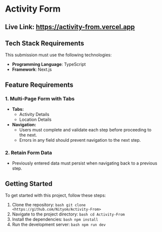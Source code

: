 # Activity Form

## Live Link: https://activity-from.vercel.app

## Tech Stack Requirements

This submission must use the following technologies:

- **Programming Language**: TypeScript
- **Framework**: Next.js


## Feature Requirements

### 1. Multi-Page Form with Tabs

- **Tabs:**
    - Activity Details
    - Location Details
- **Navigation:**
    - Users must complete and validate each step before proceeding to the next.
    - Errors in any field should prevent navigation to the next step.

### 2. Retain Form Data

- Previously entered data must persist when navigating back to a previous step.

## Getting Started

To get started with this project, follow these steps:

1. Clone the repository:
        ```bash
        git clone <https://github.com/Nityom/Activity-From>
        ```
2. Navigate to the project directory:
        ```bash
        cd Activity-From
        ```
3. Install the dependencies:
        ```bash
        npm install
        ```
4. Run the development server:
        ```bash
        npm run dev
        ```
